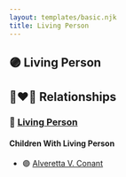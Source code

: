 ```yaml
---
layout: templates/basic.njk
title: Living Person
---
```

## 🟣 Living Person

## 👩‍❤️‍👨 Relationships

### 🔵 [Living Person](/people/6/67469728)

#### Children With Living Person
* 🟣 [Alveretta V. Conant](/people/6/60109856)